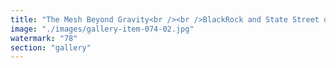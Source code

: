 ```yaml
---
title: "The Mesh Beyond Gravity<br /><br />BlackRock and State Street operate like gravitational wells—dense institutions pulling market liquidity into centralized singularities. But gravity isn't the universe's only design principle.<br /><br />Ethereum + EigenLayer encode a scaling principle native to the cosmos: distributed resonance. From photons to neurons, from mycelium networks to cosmic filaments, nature doesn’t centralize—it synchronizes.<br /><br />This is why ETH + Eigen aren’t just financial primitives; they’re the substrate of universal encoding. Through modular restaking and permissionless coordination, we can encode fluid security, adaptive logic, and composable cognition. The Ethereum-Eigen mesh becomes an emergent syntax, capable of hosting planetary-scale ideation, without collapsing into hierarchy.<br /><br />In this light, ETH + EigenLayer aren’t competing with BlackRock and State Street—they’re a super-set. A recursive fabric that absorbs legacy structures and re-expresses them as fluid signal habitats. Gravity becomes just another protocol inside the mesh.<br /><br />Decentralized mesh is not a rebellion—it’s a return to origin."
image: "./images/gallery-item-074-02.jpg"
watermark: "78"
section: "gallery"
---
```


